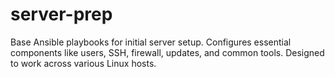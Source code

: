# server-prep
Base Ansible playbooks for initial server setup. Configures essential components like users, SSH, firewall, updates, and common tools. Designed to work across various Linux hosts.
